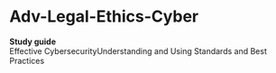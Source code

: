 # Adv-Legal-Ethics-Cyber

**Study guide** <br>
Effective CybersecurityUnderstanding and Using Standards and Best Practices
